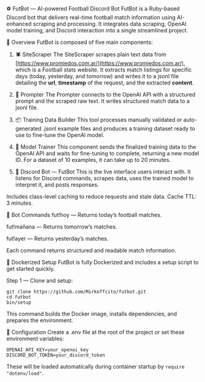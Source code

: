 ⚽ FutBot — AI-powered Football Discord Bot
FutBot is a Ruby-based Discord bot that delivers real-time football match information using AI-enhanced scraping and processing. It integrates data scraping, OpenAI model training, and Discord interaction into a single streamlined project.

🧠 Overview
FutBot is composed of five main components:

1. 🕷 SiteScraper
The SiteScraper scrapes plain text data from [https://www.promiedos.com.ar/](https://www.promiedos.com.ar/), which is a Football stats website. It extracts match listings for specific days (today, yesterday, and tomorrow) and writes it to a jsonl file detailing the **url**, **timestamp** of the request, and the extracted **content**.

2. 🧾 Prompter
The Prompter connects to the OpenAI API with a structured prompt and the scraped raw text. It writes structured match data to a jsonl file.

3. 📦 Training Data Builder
This tool processes manually validated or auto-generated .jsonl example files and produces a training dataset ready to use to fine-tune the OpenAI model.

4. 🚀 Model Trainer
This component sends the finalized training data to the OpenAI API and waits for fine-tuning to complete, returning a new model ID. For a dataset of 10 examples, it can take up to 20 minutes.

5. 🤖 Discord Bot — FutBot
This is the live interface users interact with. It listens for Discord commands, scrapes data, uses the trained model to interpret it, and posts responses.

Includes class-level caching to reduce requests and stale data. Cache TTL: 3 minutes.

🧾 Bot Commands
fut!hoy — Returns today’s football matches.

fut!mañana — Returns tomorrow’s matches.

fut!ayer — Returns yesterday’s matches.

Each command returns structured and readable match information.

🐳 Dockerized Setup
FutBot is fully Dockerized and includes a setup script to get started quickly.

Step 1 — Clone and setup:
```
git clone https://github.com/Mirkoffcito/futbot.git
cd futbot
bin/setup
```

This command builds the Docker image, installs dependencies, and prepares the environment.


🔧 Configuration
Create a .env file at the root of the project or set these environment variables:

```
OPENAI_API_KEY=your_openai_key
DISCORD_BOT_TOKEN=your_discord_token
```

These will be loaded automatically during container startup by `require "dotenv/load"`.

